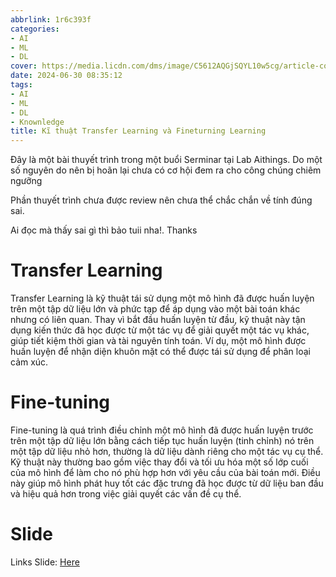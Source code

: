```yaml
---
abbrlink: 1r6c393f
categories:
- AI
- ML
- DL
cover: https://media.licdn.com/dms/image/C5612AQGjSQYL10w5cg/article-cover_image-shrink_600_2000/0/1589871047792?e=2147483647&v=beta&t=8TX2avemVBdHTrbRIsJvSjtpr-JU5QEc8Jqnn-N2kuU
date: 2024-06-30 08:35:12
tags:
- AI
- ML
- DL
- Knownledge
title: Kĩ thuật Transfer Learning và Fineturning Learning
---
```


Đây là một bài thuyết trình trong một buổi Serminar tại Lab Aithings. Do một số nguyên do nên bị hoãn lại chưa có cơ hội đem ra cho công chúng chiêm ngưỡng

Phần thuyết trình chưa được review nên chưa thể chắc chắn về tính đúng sai. 

Ai đọc mà thấy sai gì thì bảo tuii nha!. Thanks

# Transfer Learning
Transfer Learning là kỹ thuật tái sử dụng một mô hình đã được huấn luyện trên một tập dữ liệu lớn và phức tạp để áp dụng vào một bài toán khác nhưng có liên quan. Thay vì bắt đầu huấn luyện từ đầu, kỹ thuật này tận dụng kiến thức đã học được từ một tác vụ để giải quyết một tác vụ khác, giúp tiết kiệm thời gian và tài nguyên tính toán. Ví dụ, một mô hình được huấn luyện để nhận diện khuôn mặt có thể được tái sử dụng để phân loại cảm xúc.

# Fine-tuning
Fine-tuning là quá trình điều chỉnh một mô hình đã được huấn luyện trước trên một tập dữ liệu lớn bằng cách tiếp tục huấn luyện (tinh chỉnh) nó trên một tập dữ liệu nhỏ hơn, thường là dữ liệu dành riêng cho một tác vụ cụ thể. Kỹ thuật này thường bao gồm việc thay đổi và tối ưu hóa một số lớp cuối của mô hình để làm cho nó phù hợp hơn với yêu cầu của bài toán mới. Điều này giúp mô hình phát huy tốt các đặc trưng đã học được từ dữ liệu ban đầu và hiệu quả hơn trong việc giải quyết các vấn đề cụ thể.

# Slide

Links Slide: [Here](https://husteduvn-my.sharepoint.com/:p:/g/personal/huy_vv216931_sis_hust_edu_vn/EZ-rIeu6RT9Jtk9i2aNDkFgBTvArdHYddzok9OfNodpVUQ?e=ZkRKyM)